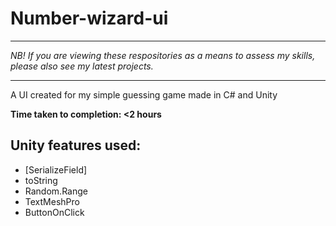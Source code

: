 # Number-wizard-ui

_________________________

*NB! If you are viewing these respositories as a means to assess my skills, please also see my latest projects.*

_________________________

A UI created for my simple guessing game made in C# and Unity

**Time taken to completion: <2 hours**

## Unity features used:

* [SerializeField]
* toString
* Random.Range
* TextMeshPro
* ButtonOnClick

